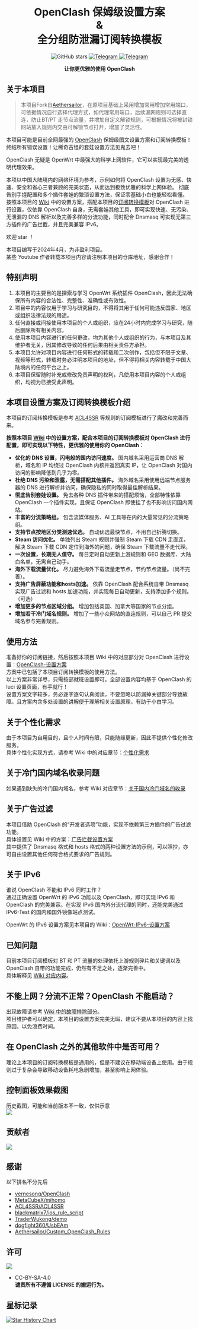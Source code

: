 <h1 align="center">OpenClash 保姆级设置方案<br>&<br>全分组防泄漏订阅转换模板</h1>

<p align="center">
	<img src="https://img.shields.io/github/stars/Aethersailor/Custom_OpenClash_Rules?style=for-the-badge&logo=github" alt="GitHub stars">
	<a href="https://t.me/custom_openclash_rules">
		<img src="http://img.shields.io/badge/dynamic/json?style=for-the-badge&label=%E9%A2%91%E9%81%93&logo=telegram&query=$.data.totalSubs&url=https%3A%2F%2Fapi.spencerwoo.com%2Fsubstats%2F%3Fsource%3Dtelegram%26queryKey%3Dcustom_openclash_rules" alt="Telegram">
	</a>
	<a href="https://t.me/custom_openclash_rules_group">
		<img src="https://img.shields.io/badge/dynamic/json?style=for-the-badge&label=%E7%BE%A4%E8%81%8A&logo=telegram&query=$.data.totalSubs&url=https%3A%2F%2Fapi.spencerwoo.com%2Fsubstats%2F%3Fsource%3Dtelegram%26queryKey%3Dcustom_openclash_rules_group" alt="Telegram">
	</a>
</p>
<p align="center"><b>让你更优雅的使用 OpenClash </b></p>

## 关于本项目 
> 本项目Fork自[Aethersailor](https://github.com/Aethersailor/Custom_OpenClash_Rules)，在原项目基础上采用增加常用增加常用端口，可依据情况自行选择代理方式，如代理常用端口，后续漏网规则可选择直连，防止BT/PT 走节点流量，并增加自定义解锁规则，可根据情况将被封锁网站放入规则内交由可解锁节点打开，增加了灵活性。

本项目可能是目前全网最强的 [OpenClash](https://github.com/vernesong/OpenClash) 保姆级图文设置方案和订阅转换模板！  
终结所有错误设置！让稀奇古怪的套娃设置方法见鬼去吧！  

OpenClash 无疑是 OpenWrt 中最强大的科学上网软件，它可以实现最完美的透明代理效果。

本项以中国大陆境内的网络环境为参考，示例如何将 OpenClash 设置为无感、快速、安全和省心三者兼顾的完美状态，从而达到极致优雅的科学上网体验。
彻底告别手搓配置和多个插件套娃的繁琐设置方法，保证零基础小白也能轻松看懂。  
按照本项目的 [Wiki](https://github.com/seeson/Custom_OpenClash_Rules/wiki) 中的设置方案，搭配本项目的[订阅转换模板](https://raw.githubusercontent.com/seeson/Custom_OpenClash_Rules/main/cfg/Custom_Clash.ini)对 OpenClash 进行设置，仅依靠 OpenClash 自身，无需套娃其他工具，即可实现快速、无污染、无泄漏的 DNS 解析以及完善多样的分流功能，同时配合 Dnsmasq 可实现无第三方插件的广告拦截，并且完美兼容 IPv6。  

欢迎 star ！

本项目编写于2024年4月，为非盈利项目。  
某些 Youtube 作者转载本项目内容请注明本项目的仓库地址，感谢合作！

## 特别声明  
1. 本项目的主要目的是探索与学习 OpenWrt 系统插件 OpenClash，因此无法确保所有内容的合法性、完整性、准确性或有效性。
2. 项目中的内容仅用于学习与研究目的，不得将其用于任何可能违反国家、地区或组织法律法规的用途。
3. 任何直接或间接使用本项目的个人或组织，应在24小时内完成学习与研究，随后删除所有相关内容。
4. 使用本项目内容进行的任何更改，均为其他个人或组织的行为，与本项目及其维护者无关，因其修改导致的任何后果由相关责任方承担。
5. 本项目允许对项目内容进行任何形式的转载和二次创作，包括但不限于文章、视频等形式，转载时务必注明本项目的地址，但不得将相关内容转载于中国大陆境内的任何平台之上。
6. 本项目保留随时补充或修改免责声明的权利，凡使用本项目内容的个人或组织，均视为已接受此声明。  

## 本项目设置方案及订阅转换模板介绍
本项目的订阅转换模板是参考 [ACL4SSR](https://github.com/ACL4SSR/ACL4SSR/tree/master) 等规则的订阅模板进行了魔改和完善而来。  

**按照本项目 [Wiki](https://github.com/seeson/Custom_OpenClash_Rules/wiki) 中的设置方案，配合本项目的订阅转换模板对 OpenClash 进行配置，即可实现以下特性，更优雅的使用你的 OpenClash：** 
* **优化的 DNS 设置，闪电般的国内访问速度。**  国内域名采用运营商 DNS 解析，域名和 IP 均绕过 OpenClash 内核并返回真实 IP，让 OpenClash 对国内访问的影响降低到几乎为零。
* **杜绝 DNS 污染和泄露，无需搭配其他插件。**  海外域名采用使用远端节点服务器的 DNS 进行解析并访问，确保隐私的同时取得最佳解析结果。
* **彻底告别套娃设置。**  免去各种 DNS 插件带来的搭配烦恼，全部特性依靠 OpenClash 一个插件实现，且保证 OpenClash 即使挂了也不影响访问国内网站。  
* **丰富的分流策略组。**  包含流媒体服务、AI 工具等在内的大量常见的分流策略组。 
* **支持节点按地区分类测速优选。**  自动优选最快节点，不用自己折腾切换。  
* **Steam 访问优化。**  单独列出 Steam 规则并强制 Steam 下载 CDN 走直连，解决 Steam 下载 CDN 定位到海外的问题，确保 Steam 下载流量不走代理。  
* **一次设置，长期无人值守。**  每日定时自动更新上游规则和 GEO 数据库、大陆白名单，无需自己动手。    
* **海外下载流量优化。**  尽力避免海外下载流量走节点，节约节点流量。（尚不完善）。  
* **支持广告屏蔽功能和hosts加速。**  依靠 OpenClash 配合系统自带 Dnsmasq 实现广告过滤和 hosts 加速功能，并实现每日自动更新，支持添加多个规则。（可选）
* **增加更多的节点区域分组。**  增加包括英国、加拿大等国家的节点分组。
* **增加若干冷门域名规则。**  增加了一些小众网站的直连规则，可以自己 PR 提交域名参与完善规则。  

## 使用方法  
准备好你的订阅链接，然后按照本项目 Wiki 中的对应部分对 OpenClash 进行设置：[OpenClash-设置方案](https://github.com/seeson/Custom_OpenClash_Rules/wiki/OpenClash-设置方案)  
方案中已包括了本项目订阅转换模板的使用方法。  
以上方案非常详尽，只需按部就班设置即可。全部设置内容均基于 OpenClash 的 luci 设置页面，有手就行！  
设置方案文字较多，务必逐字逐句认真阅读，不要忽略以防漏掉关键部分导致故障。且方案内含多处设置的讲解便于理解相关设置原理，有助于小白学习。  

## 关于个性化需求  
由于本项目为自用目的，且个人时间有限，只能随缘更新，因此不提供个性化修改服务。  
具体个性化实现方式，请参考 Wiki 中的对应章节：[个性化需求](https://github.com/seeson/Custom_OpenClash_Rules/wiki/%E5%85%B6%E4%BB%96%E8%AF%B4%E6%98%8E#%E5%85%B3%E4%BA%8E%E4%B8%AA%E6%80%A7%E5%8C%96%E9%9C%80%E6%B1%82)

## 关于冷门国内域名收录问题
如果遇到缺失的冷门国内域名，参考 Wiki 对应章节：[关于国内冷门域名的收录](https://github.com/seeson/Custom_OpenClash_Rules/wiki/%E5%85%B6%E4%BB%96%E8%AF%B4%E6%98%8E#%E5%85%B3%E4%BA%8E%E5%86%B7%E9%97%A8%E5%9B%BD%E5%86%85%E5%9F%9F%E5%90%8D%E7%9A%84%E6%94%B6%E5%BD%95)

## 关于广告过滤  
本项目借助 OpenClash 的“开发者选项”功能，实现不依赖第三方插件的广告过滤功能。  
具体设置见 Wiki 中的方案：[广告拦截设置方案](https://github.com/seeson/Custom_OpenClash_Rules/wiki/%E6%97%A0%E6%8F%92%E4%BB%B6%E5%B9%BF%E5%91%8A%E6%8B%A6%E6%88%AA%E5%8A%9F%E8%83%BD%E8%AE%BE%E7%BD%AE%E6%96%B9%E6%A1%88)  
其中提供了 Dnsmasq 格式和 hosts 格式的两种设置方法的示例，可以照抄，亦可自由设置其他任何符合格式要求的广告规则。

## 关于 IPv6  
谁说 OpenClash 不能和 IPv6 同时工作？  
通过正确设置 OpenWrt 的 IPv6 功能以及 OpenClash，即可实现 IPv6 和 OpenClash 的完美兼容。在实现 IPv6 国内外分流代理的同时，还能完美通过 IPv6-Test 的国内和国外镜像站点测试。  

OpenWrt 的 IPv6 设置方案见本项目的 Wiki：[OpenWrt-IPv6-设置方案](https://github.com/seeson/Custom_OpenClash_Rules/wiki/OpenWrt-IPv6-设置方案)  

## 已知问题  
目前本项目订阅模板对 BT 和 PT 流量的处理依托上游规则碎片和关键词以及 OpenClash 自带的功能完成，仍然有不足之处，逐渐完善中。  
具体解释见 [Wiki 对应内容](https://github.com/seeson/Custom_OpenClash_Rules/wiki/%E6%95%85%E9%9A%9C%E6%8E%92%E9%99%A4#5-bt-%E5%92%8C-pt-%E7%AD%89%E4%B8%8B%E8%BD%BD%E6%B5%81%E9%87%8F%E5%88%86%E6%B5%81%E4%B8%8D%E5%AE%8C%E5%96%84)。

## 不能上网？分流不正常？OpenClash 不能启动？
出现故障请参考 [Wiki 中的故障排除部分](https://github.com/seeson/Custom_OpenClash_Rules/wiki/%E6%95%85%E9%9A%9C%E6%8E%92%E9%99%A4)。  
项目维护者可以确定，本项目的设置方案完美无瑕，建议不要从本项目的内容上找原因，以免浪费时间。  

## 在 OpenClash 之外的其他软件中是否可用？  
理论上本项目的订阅转换模板是通用的，但是不建议在移动端设备上使用。由于规则过于复杂会导致移动设备耗电急剧增加，甚至影响上网体验。 

## 控制面板效果截图  
历史截图，可能和当前版本不一致，仅供示意  
![](https://github.com/seeson/Custom_OpenClash_Rules/blob/main/doc/openclash/pics/db2.png)  

## 贡献者  
<a href="https://github.com/Aethersailor/Custom_OpenClash_Rules/graphs/contributors">
  <img src="https://contrib.rocks/image?repo=Aethersailor/Custom_OpenClash_Rules" />
</a>  

## 感谢  
以下排名不分先后  
- [vernesong/OpenClash](https://github.com/vernesong/OpenClash)
- [MetaCubeX/mihomo](https://github.com/MetaCubeX/mihomo)
- [ACL4SSR/ACL4SSR](https://github.com/ACL4SSR/ACL4SSR)
- [blackmatrix7/ios_rule_script](https://github.com/blackmatrix7/ios_rule_script)
- [TraderWukong/demo](https://github.com/TraderWukong/demo)
- [dogfight360/UsbEAm](https://github.com/dogfight360/UsbEAm)  
- [Aethersailor/Custom_OpenClash_Rules](https://github.com/Aethersailor/Custom_OpenClash_Rules)

## 许可		
[![](https://licensebuttons.net/l/by-sa/4.0/88x31.png)](https://creativecommons.org/licenses/by-sa/4.0/deed.zh)
* CC-BY-SA-4.0  
**谴责所有不遵循 LICENSE 的搬运行为。** 

## 星标记录

<a href="https://star-history.com/#Aethersailor/Custom_OpenClash_Rules&Date">
 <picture>
   <source media="(prefers-color-scheme: dark)" srcset="https://api.star-history.com/svg?repos=Aethersailor/Custom_OpenClash_Rules&type=Date&theme=dark" />
   <source media="(prefers-color-scheme: light)" srcset="https://api.star-history.com/svg?repos=Aethersailor/Custom_OpenClash_Rules&type=Date" />
   <img alt="Star History Chart" src="https://api.star-history.com/svg?repos=Aethersailor/Custom_OpenClash_Rules&type=Date" />
 </picture>
</a>
